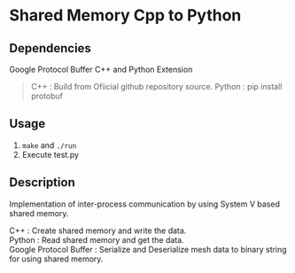 # Shared Memory Cpp to Python  

## Dependencies  
Google Protocol Buffer C++ and Python Extension  
> C++ : Build from Ofiicial github repository source.
> Python : pip install protobuf

## Usage  
1. `make` and `./run`  
2. Execute test.py 

## Description  
Implementation of inter-process communication by using System V based shared memory.  

C++ : Create shared memory and write the data.   
Python : Read shared memory and get the data.  
Google Protocol Buffer : Serialize and Deserialize mesh data to binary string for using shared memory.  
